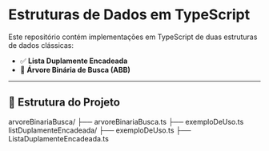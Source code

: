 
# Estruturas de Dados em TypeScript

Este repositório contém implementações em TypeScript de duas estruturas de dados clássicas:

- ✅ **Lista Duplamente Encadeada**
- 🌳 **Árvore Binária de Busca (ABB)**

---

## 📁 Estrutura do Projeto

arvoreBinariaBusca/
  ├── arvoreBinariaBusca.ts
  ├── exemploDeUso.ts
listDuplamenteEncadeada/
  ├── exemploDeUso.ts
  ├── ListaDuplamenteEncadeada.ts
